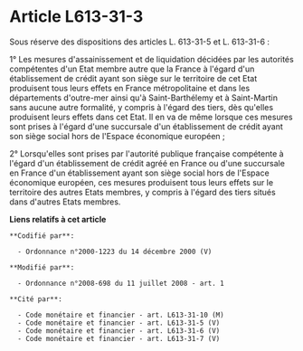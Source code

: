 # Article L613-31-3

Sous réserve des dispositions des articles L. 613-31-5 et L. 613-31-6 : 

1° Les mesures d'assainissement et de liquidation décidées par les autorités compétentes d'un Etat membre autre que la France
à l'égard d'un établissement de crédit ayant son siège sur le territoire de cet Etat produisent tous leurs effets en France
métropolitaine et dans les     départements d'outre-mer ainsi qu'à Saint-Barthélemy et à Saint-Martin sans aucune autre
formalité, y compris à l'égard des tiers, dès qu'elles produisent leurs effets dans cet Etat. Il en va de même lorsque ces
mesures sont prises à l'égard d'une succursale d'un établissement de crédit ayant son siège social hors de l'Espace
économique européen ; 

2° Lorsqu'elles sont prises par l'autorité publique française compétente à l'égard d'un établissement de crédit agréé en
France ou d'une succursale en France d'un établissement ayant son siège social hors de l'Espace économique européen, ces
mesures produisent tous leurs effets sur le territoire des autres Etats membres, y compris à l'égard des tiers situés dans
d'autres Etats membres.

**Liens relatifs à cet article**

	**Codifié par**:

	  - Ordonnance n°2000-1223 du 14 décembre 2000 (V)

	**Modifié par**:

	  - Ordonnance n°2008-698 du 11 juillet 2008 - art. 1

	**Cité par**:

	  - Code monétaire et financier - art. L613-31-10 (M)
	  - Code monétaire et financier - art. L613-31-5 (V)
	  - Code monétaire et financier - art. L613-31-6 (V)
	  - Code monétaire et financier - art. L613-31-7 (V)
